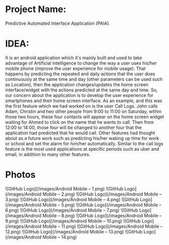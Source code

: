# Project Name:
Predictive Automated Interface Application (PAIA).

# IDEA:
It is an android application which it's mainly built and used to take advantage of Artificial intelligence to change the way a user uses his/her mobile phone (improve the user experience for mobile usage). That happens by predicting the repeated and daily actions that the user does continuously at the same time and day (other parameters can be used such as Location), then the application changes/updates the home screen interface/widget with the actions predicted at the same day and time.
So, our concern about the application is to develop the user experience for smartphones and their home screen interface. As an example, and this was the first feature which we had worked on is the user Call Logs. John calls Adam, Christin and two other people from 9:00 to 11:00 on Saturday, within those two hours, these four contacts will appear on the home screen widget waiting for Ahmed to click on the name that he wants to call. Then from 12:00 to 14:00, those four will be changed to another four that the application had predicted that he would call. Other features had thought about as a future work such as predicting his/her waking up time for work or school and set the alarm for him/her automatically. Similar to the call logs feature is the most used applications at specific periods such as uber and email, in addition to many other features.  

# Photos
![GitHub Logo](/images/Android Mobile – 1.png)
![GitHub Logo](/images/Android Mobile – 2.png)
![GitHub Logo](/images/Android Mobile – 3.png)
![GitHub Logo](/images/Android Mobile – 4.png)
![GitHub Logo](/images/Android Mobile – 5.png)
![GitHub Logo](/images/Android Mobile – 6.png)
![GitHub Logo](/images/Android Mobile – 7.png)
![GitHub Logo](/images/Android Mobile – 8.png)
![GitHub Logo](/images/Android Mobile – 9.png)
![GitHub Logo](/images/Android Mobile – 10.png)
![GitHub Logo](/images/Android Mobile – 11.png)
![GitHub Logo](/images/Android Mobile – 12.png)
![GitHub Logo](/images/Android Mobile – 13.png)
![GitHub Logo](/images/Android Mobile – 14.png)
